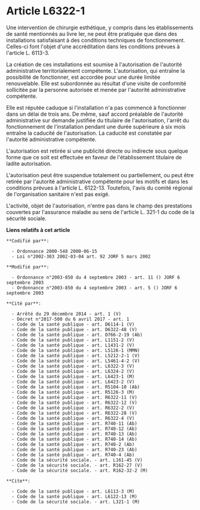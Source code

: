 # Article L6322-1

Une intervention de chirurgie esthétique, y compris dans les établissements de santé mentionnés au livre Ier, ne peut être
pratiquée que dans des installations satisfaisant à des conditions techniques de fonctionnement. Celles-ci font l'objet d'une
accréditation dans les conditions prévues à l'article L. 6113-3.

La création de ces installations est soumise à l'autorisation de l'autorité administrative territorialement compétente.
L'autorisation, qui entraîne la possibilité de fonctionner, est accordée pour une durée limitée renouvelable. Elle est
subordonnée au résultat d'une visite de conformité sollicitée par la personne autorisée et menée par l'autorité
administrative compétente.

Elle est réputée caduque si l'installation n'a pas commencé à fonctionner dans un délai de trois ans. De même, sauf accord
préalable de l'autorité administrative sur demande justifiée du titulaire de l'autorisation, l'arrêt du fonctionnement de
l'installation pendant une durée supérieure à six mois entraîne la caducité de l'autorisation. La caducité est constatée par
l'autorité administrative compétente.

L'autorisation est retirée si une publicité directe ou indirecte sous quelque forme que ce soit est effectuée en faveur de
l'établissement titulaire de ladite autorisation.

L'autorisation peut être suspendue totalement ou partiellement, ou peut être retirée par l'autorité administrative compétente
pour les motifs et dans les conditions prévues à l'article L. 6122-13. Toutefois, l'avis du comité régional de l'organisation
sanitaire n'est pas exigé.

L'activité, objet de l'autorisation, n'entre pas dans le champ des prestations couvertes par l'assurance maladie au sens de
l'article L. 321-1 du code de la sécurité sociale.

**Liens relatifs à cet article**

	**Codifié par**:

	  - Ordonnance 2000-548 2000-06-15
	  - Loi n°2002-303 2002-03-04 art. 92 JORF 5 mars 2002

	**Modifié par**:

	  - Ordonnance n°2003-850 du 4 septembre 2003 - art. 11 () JORF 6 septembre 2003
	  - Ordonnance n°2003-850 du 4 septembre 2003 - art. 5 () JORF 6 septembre 2003

	**Cité par**:

	  - Arrêté du 29 décembre 2014 - art. 1 (V)
	  - Décret n°2017-500 du 6 avril 2017 - art. 1
	  - Code de la santé publique - art. D6114-1 (V)
	  - Code de la santé publique - art. D6322-48 (V)
	  - Code de la santé publique - art. D766-2-19 (Ab)
	  - Code de la santé publique - art. L1151-2 (V)
	  - Code de la santé publique - art. L1431-2 (V)
	  - Code de la santé publique - art. L5126-1 (MMN)
	  - Code de la santé publique - art. L5212-2-1 (V)
	  - Code de la santé publique - art. L5461-4-2 (V)
	  - Code de la santé publique - art. L6322-3 (V)
	  - Code de la santé publique - art. L6324-2 (V)
	  - Code de la santé publique - art. L6423-1 (M)
	  - Code de la santé publique - art. L6423-2 (V)
	  - Code de la santé publique - art. R5104-10 (Ab)
	  - Code de la santé publique - art. R5126-3 (M)
	  - Code de la santé publique - art. R6322-11 (V)
	  - Code de la santé publique - art. R6322-12 (V)
	  - Code de la santé publique - art. R6322-2 (V)
	  - Code de la santé publique - art. R6322-28 (V)
	  - Code de la santé publique - art. R6322-4 (V)
	  - Code de la santé publique - art. R740-11 (Ab)
	  - Code de la santé publique - art. R740-12 (Ab)
	  - Code de la santé publique - art. R740-13 (Ab)
	  - Code de la santé publique - art. R740-14 (Ab)
	  - Code de la santé publique - art. R740-2 (Ab)
	  - Code de la santé publique - art. R740-23 (Ab)
	  - Code de la santé publique - art. R740-4 (Ab)
	  - Code de la sécurité sociale. - art. L161-45 (V)
	  - Code de la sécurité sociale. - art. R162-27 (V)
	  - Code de la sécurité sociale. - art. R162-32-2 (M)

	**Cite**:

	  - Code de la santé publique - art. L6113-3 (M)
	  - Code de la santé publique - art. L6122-13 (M)
	  - Code de la sécurité sociale. - art. L321-1 (M)
